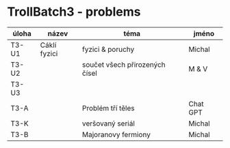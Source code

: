 # TrollBatch3 - problems

| úloha | název | téma | jméno |
|-------|-------|-------|-------|
| T3-U1  | Cáklí fyzici | fyzici & poruchy | Michal |
| T3-U2  |       | součet všech přirozených čísel |   M & V    |
| T3-U3  |       |      |       |
| T3-A   |       | Problém tří těles | Chat GPT |
| T3-K   |       | veršovaný seriál | Michal |
| T3-B   |       | Majoranovy fermiony | Michal |
